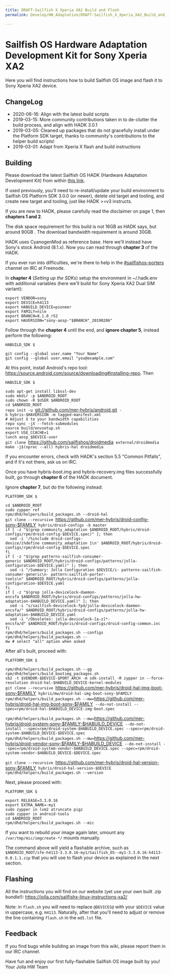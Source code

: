 ```yaml
---
title: DRAFT-Sailfish X Xperia XA2 Build and Flash
permalink: Develop/HW_Adaptation/DRAFT-Sailfish_X_Xperia_XA2_Build_and_Flash/

---
```


# Sailfish OS Hardware Adaptation Development Kit for Sony Xperia XA2

Here you will find instructions how to build Sailfish OS image and flash
it to Sony Xperia XA2 device.

## ChangeLog

  - 2020-06-16: Align with the latest build scripts
  - 2019-03-15: More community contributions taken in to de-clutter the
    build process, and align with HADK 3.0.1
  - 2019-03-05: Cleaned up packages that do not gracefully install under
    the Platform SDK target, thanks to community's contributions to the
    helper build scripts\!
  - 2019-03-01: Adapt from Xperia X flash and build instructions

## Building

Please download the latest Sailfish OS HADK (Hardware Adaptation
Development Kit) from within [this link](https://sailfishos.org/hadk).

If used previously, you'll need to re-install/update your build
environment to Sailfish OS Platform SDK 3.0.0 (or newer), delete old
target and tooling, and create new target and tooling, just like HADK
\>=v3 instructs.

If you are new to HADK, please carefully read the disclaimer on page 1,
then **chapters 1 and 2**.

The disk space requirement for this build is not 16GB as HADK says, but
around 90GB . The download bandwidth requirement is around 30GB.

HADK uses CyanogenMod as reference base. Here we'll instead have Sony's
stock Android (8.1.x). Now you can read through **chapter 3** of the
HADK.

If you ever run into difficulties, we're there to help in the
[\#sailfishos-porters](http://webchat.freenode.net/?channels=#sailfishos-porters)
channel on IRC at Freenode.

In **chapter 4** (*Setting up the SDKs*) setup the environment in
\~/.hadk.env with additional variables (here we'll build for Sony Xperia
XA2 Dual SIM variant):

`export VENDOR=sony`  
`export DEVICE=h4113`  
`export HABUILD_DEVICE=pioneer`  
`export FAMILY=nile`  
`export BRANCH=8.1.0_r52`  
`export HAVERSION="sony-aosp-"$BRANCH"_20190206"`

Follow through the **chapter 4** until the end, and **ignore chapter
5**, instead perform the following:

`HABUILD_SDK $`  
  
`git config --global user.name "Your Name"`  
`git config --global user.email "you@example.com"`

At this point, install Android's repo tool:
<https://source.android.com/source/downloading#installing-repo>. Then

`HABUILD_SDK $`  
  
`sudo apt-get install libssl-dev`  
`sudo mkdir -p $ANDROID_ROOT`  
`sudo chown -R $USER $ANDROID_ROOT`  
`cd $ANDROID_ROOT`  
`repo init -u `<git://github.com/mer-hybris/android.git>` -b hybris-$HAVERSION -m tagged-manifest.xml`  
`# Adjust X to your bandwidth capabilities`  
`repo sync -jX --fetch-submodules`  
`source build/envsetup.sh`  
`export USE_CCACHE=1`  
`lunch aosp_$DEVICE-user`  
`git clone `<https://github.com/sailfishos/droidmedia>` external/droidmedia`  
`make -j$(nproc --all) hybris-hal droidmedia`

If you encounter errors, check with HADK's section 5.5 "Common
Pitfalls", and if it's not there, ask us on IRC.

Once you have hybris-boot.img and hybris-recovery.img files successfully
built, go through **chapter 6** of the HADK document.

Ignore **chapter 7**, but do the following instead:

`PLATFORM_SDK $`  
  
`cd $ANDROID_ROOT`  
`sudo zypper ref`  
`rpm/dhd/helpers/build_packages.sh --droid-hal`  
`git clone --recursive `<https://github.com/mer-hybris/droid-config-sony-$FAMILY>` hybris/droid-configs -b master`  
`if [ -z "$(grep community_adaptation $ANDROID_ROOT/hybris/droid-configs/rpm/droid-config-$DEVICE.spec)" ]; then`  
`  sed -i '/%include droid-configs-device/i%define community_adaptation 1\n' $ANDROID_ROOT/hybris/droid-configs/rpm/droid-config-$DEVICE.spec`  
`fi`  
`if [ -z "$(grep patterns-sailfish-consumer-generic $ANDROID_ROOT/hybris/droid-configs/patterns/jolla-configuration-$DEVICE.yaml)" ]; then`  
`  sed -i "/Summary: Jolla Configuration $DEVICE/i- patterns-sailfish-consumer-generic\n- pattern:sailfish-porter-tools\n" $ANDROID_ROOT/hybris/droid-configs/patterns/jolla-configuration-$DEVICE.yaml`  
`fi`  
`if [ -z "$(grep jolla-devicelock-daemon-encsfa $ANDROID_ROOT/hybris/droid-configs/patterns/jolla-hw-adaptation-$HABUILD_DEVICE.yaml)" ]; then`  
`  sed -i "s/sailfish-devicelock-fpd/jolla-devicelock-daemon-encsfa/" $ANDROID_ROOT/hybris/droid-configs/patterns/jolla-hw-adaptation-$HABUILD_DEVICE.yaml`  
`  sed -i "/Obsoletes: jolla-devicelock-[a-z]*-encsfa/d" $ANDROID_ROOT/hybris/droid-configs/droid-config-common.inc`  
`fi`  
`rpm/dhd/helpers/build_packages.sh --configs`  
`rpm/dhd/helpers/build_packages.sh --mw # select "all" option when asked`

After all's built, proceed with:

`PLATFORM_SDK $`  
  
`rpm/dhd/helpers/build_packages.sh --gg`  
`rpm/dhd/helpers/build_bootimg_packages.sh`  
`sb2 -t $VENDOR-$DEVICE-$PORT_ARCH -m sdk-install -R zypper in --force-resolution droid-hal-$HABUILD_DEVICE-kernel-modules`  
`git clone --recursive `<https://github.com/mer-hybris/droid-hal-img-boot-sony-$FAMILY>` hybris/mw/droid-hal-img-boot-sony-$FAMILY`  
`rpm/dhd/helpers/build_packages.sh --mw=`<https://github.com/mer-hybris/droid-hal-img-boot-sony-$FAMILY>` --do-not-install --spec=rpm/droid-hal-$HABUILD_DEVICE-img-boot.spec`  
  
`rpm/dhd/helpers/build_packages.sh --mw=`<https://github.com/mer-hybris/droid-system-sony-$FAMILY-$HABUILD_DEVICE>` --do-not-install --spec=rpm/droid-system-$HABUILD_DEVICE.spec --spec=rpm/droid-system-$HABUILD_DEVICE-$DEVICE.spec`  
`rpm/dhd/helpers/build_packages.sh --mw=`<https://github.com/mer-hybris/droid-vendor-sony-$FAMILY-$HABUILD_DEVICE>` --do-not-install --spec=rpm/droid-system-vendor-$HABUILD_DEVICE.spec --spec=rpm/droid-system-vendor-$HABUILD_DEVICE-$DEVICE.spec`  
  
`git clone --recursive `<https://github.com/mer-hybris/droid-hal-version-sony-$FAMILY>` hybris/droid-hal-version-$DEVICE`  
`rpm/dhd/helpers/build_packages.sh --version`

Next, please proceed with:

`PLATFORM_SDK $`  
  
`export RELEASE=3.3.0.16`  
`export EXTRA_NAME=-my1`  
`sudo zypper in lvm2 atruncate pigz`  
`sudo zypper in android-tools`  
`cd $ANDROID_ROOT`  
`rpm/dhd/helpers/build_packages.sh --mic`

If you want to rebuild your image again later, umount any
`/var/tmp/mic/imgcreate-*/` mounts manually.

The command above will yield a flashable archive, such as
`$ANDROID_ROOT/sfe-h4113-3.3.0.16-my1/Sailfish_OS--my1-3.3.0.16-h4113-0.0.1.1.zip`
that you will use to flash your device as explained in the next section.

## Flashing

All the instructions you will find on our website (yet use your own
built .zip bundle\!):
<https://jolla.com/sailfishx-linux-instructions-xa2/>

Note: in `flash.sh` you will need to replace `@DEVICES@` with your
`$DEVICE` value in uppercase, e.g. `H4113`. Naturally, after that you'll
need to adjust or remove the line containing `flash.sh` in the `md5.lst`
file.

## Feedback

If you find bugs while building an image from this wiki, please report
them in our IRC channel.

  
Have fun and enjoy our first fully-flashable Sailfish OS image built by
you\!  
Your Jolla HW Team
